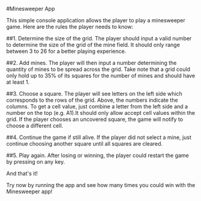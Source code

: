 ﻿#Minesweeper App

This simple console application allows the player to play a minesweeper game.
Here are the rules the player needs to know:

##1. Determine the size of the grid.
The player should input a valid number to determine the size of the grid of the mine field.
It should only range between 3 to 26 for a better playing experience.

##2. Add mines.
The player will then input a number determining the quantity of mines to be spread across the grid.
Take note that a grid could only hold up to 35% of its squares for the number of mines and should have at least 1.

##3. Choose a square.
The player will see letters on the left side which corresponds to the rows of the grid. Above, the numbers indicate the columns.
To get a cell value, just combine a letter from the left side and a number on the top (e.g. A1).It should only allow accept cell values within the grid.
If the player chooses an uncovered square, the game will notify to choose a different cell.

##4. Continue the game if still alive.
If the player did not select a mine, just continue choosing another square until all squares are cleared.


##5. Play again.
After losing or winning, the player could restart the game by pressing on any key.


And that's it!

Try now by running the app and see how many times you could win with the Minesweeper app!
